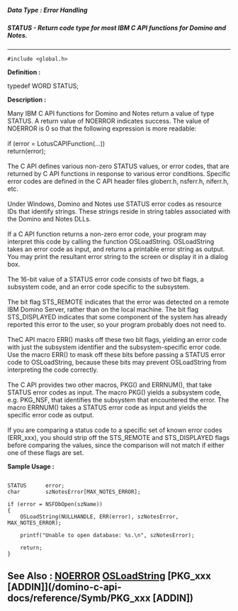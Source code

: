 ##### Data Type : Error Handling
##### STATUS - Return code type for most IBM C API functions for Domino and Notes.
---
```
#include <global.h>
```

**Definition :**

typedef WORD STATUS;

**Description :**

Many IBM C API functions for Domino and Notes return a value of type STATUS.  A return value of NOERROR indicates success. The value of NOERROR is 0 so that the following expression is more readable:<br>
<br>
    if (error = LotusCAPIFunction(...))<br>
        return(error);<br>
<br>
The C API defines various non-zero STATUS values, or error codes, that are returned by C API functions in response to various error conditions. Specific error codes are defined in the C API header files globerr.h, nsferr.h, niferr.h, etc.<br>
<br>
Under Windows, Domino and Notes use STATUS error codes as resource IDs that identify strings. These strings reside in string tables associated with the Domino and Notes DLLs. <br>
<br>
If a C API function returns a non-zero error code, your program may interpret this code by calling the function OSLoadString. OSLoadString takes an error code as input, and returns a printable error string as output. You may print the resultant error string to the screen or display it in a dialog box.<br>
<br>
The 16-bit value of a STATUS error code consists of two bit flags, a subsystem code, and an error code specific to the subsystem.<br>
<br>
The bit flag STS_REMOTE indicates that the error was detected on a remote IBM Domino Server, rather than on the local machine. The bit flag STS_DISPLAYED indicates that some component of the system has already reported this error to the user, so your program probably does not need to.<br>
<br>
TheC API macro ERR() masks off these two bit flags, yielding an error code with just the subsystem identifier and the subsystem-specific error code. Use the macro ERR() to mask off these bits before passing a STATUS error code to OSLoadString, because these bits may prevent OSLoadString from interpreting the code correctly.<br>
<br>
The C API provides two other macros, PKG() and ERRNUM(), that take STATUS error codes as input. The macro PKG() yields a subsystem code, e.g. PKG_NSF, that identifies the subsystem that encountered the error.  The macro ERRNUM() takes a STATUS error code as input and yields the specific error code as output.<br>
<br>
If you are comparing a status code to a specific set of known error codes (ERR_xxx), you should strip off the STS_REMOTE and STS_DISPLAYED flags before comparing the values, since the comparison will not match if either one of these flags are set.


**Sample Usage :**
```

STATUS      error;
char        szNotesError[MAX_NOTES_ERROR];

if (error = NSFDbOpen(szName))
{
    OSLoadString(NULLHANDLE, ERR(error), szNotesError, MAX_NOTES_ERROR);

    printf("Unable to open database: %s.\n", szNotesError);

    return;
}
```

**See Also :**
[NOERROR](/domino-c-api-docs/reference/Symb/NOERROR)
[OSLoadString](/domino-c-api-docs/reference/Func/OSLoadString)
[PKG_xxx [ADDIN]](/domino-c-api-docs/reference/Symb/PKG_xxx [ADDIN])
---
